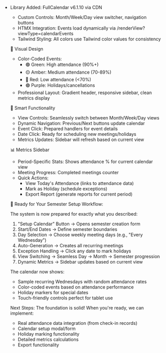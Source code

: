- Library Added: FullCalendar v6.1.10 via CDN
    - Custom Controls: Month/Week/Day view switcher, navigation buttons
    - HTMX Integration: Events load dynamically via /renderView?viewType=calendarEvents
    - Tailwind Styling: All colors use Tailwind color values for consistency

  🎨 Visual Design

    - Color-Coded Events:
        - 🟢 Green: High attendance (90%+)
        - 🟡 Amber: Medium attendance (70-89%)
        - 🔴 Red: Low attendance (<70%)
        - 🟣 Purple: Holidays/cancellations
    - Professional Layout: Gradient header, responsive sidebar, clean metrics display

  🔄 Smart Functionality

    - View Controls: Seamlessly switch between Month/Week/Day views
    - Dynamic Navigation: Previous/Next buttons update calendar
    - Event Click: Prepared handlers for event details
    - Date Click: Ready for scheduling new meetings/holidays
    - Metrics Updates: Sidebar will refresh based on current view

  📊 Metrics Sidebar

    - Period-Specific Stats: Shows attendance % for current calendar view
    - Meeting Progress: Completed meetings counter
    - Quick Actions:
        - View Today's Attendance (links to attendance data)
        - Mark as Holiday (schedule exceptions)
        - Export Report (generate reports for current period)

  🚀 Ready for Your Semester Setup Workflow:

  The system is now prepared for exactly what you described:

    1. "Setup Calendar" Button → Opens semester creation form
    2. Start/End Dates → Define semester boundaries
    3. Day Selection → Choose weekly meeting days (e.g., "Every Wednesday")
    4. Auto-Generation → Creates all recurring meetings
    5. Exception Handling → Click any date to mark holidays
    6. View Switching → Seamless Day → Month → Semester progression
    7. Dynamic Metrics → Sidebar updates based on current view

  The calendar now shows:
    - Sample recurring Wednesdays with random attendance rates
    - Color-coded events based on attendance performance
    - Holiday markers for special dates
    - Touch-friendly controls perfect for tablet use

  Next Steps: The foundation is solid! When you're ready, we can implement:
    - Real attendance data integration (from check-in records)
    - Calendar setup modal/form
    - Holiday marking functionality
    - Detailed metrics calculations
    - Export functionality
